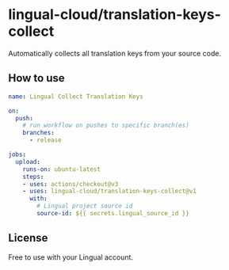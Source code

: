 # lingual-cloud/translation-keys-collect

Automatically collects all translation keys from your source code.

## How to use
```yaml
name: Lingual Collect Translation Keys

on:
  push:
    # run workflow on pushes to specific branch(es)
    branches:
      - release

jobs:
  upload:
    runs-on: ubuntu-latest
    steps:
    - uses: actions/checkout@v3
    - uses: lingual-cloud/translation-keys-collect@v1
      with:
        # Lingual project source id
        source-id: ${{ secrets.lingual_source_id }}
```

## License

Free to use with your Lingual account.